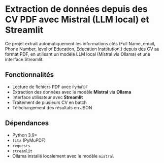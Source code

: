 # Extraction de données depuis des CV PDF avec Mistral (LLM local) et Streamlit

Ce projet extrait automatiquement les informations clés (Full Name, email, Phone Number, level of Education, Education Insttitution.) depuis des CV au format PDF, en utilisant un modèle LLM local (Mistral via Ollama) et une interface Streamlit.

## Fonctionnalités

- Lecture de fichiers PDF avec `PyMuPDF`
- Extraction des données avec le modèle **Mistral** via **Ollama**
- Interface utilisateur avec **Streamlit**
- Traitement de plusieurs CV en batch
- Téléchargement des résultats en JSON

## Dépendances

- Python 3.9+
- `fitz` (PyMuPDF)
- `requests`
- `streamlit`
- Ollama installé localement avec le modèle `mistral`



